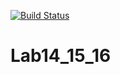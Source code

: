 [![Build Status](https://travis-ci.org/kendare/Lab14_15_16.svg?branch=main)](https://travis-ci.org/kendare/Lab14_15_16)
# Lab14_15_16